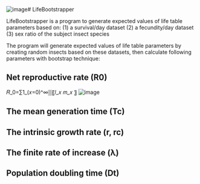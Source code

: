 ![image](https://github.com/TermCIC/LifeBootstrapper/assets/32321661/ba0c2089-0388-4cf4-98bf-5df133a38dc2)# LifeBootstrapper

LifeBootstrapper is a program to generate expected values of life table parameters based on:
(1) a survival/day dataset
(2) a fecundity/day dataset
(3) sex ratio of the subject insect species

The program will generate expected values of life table parameters by creating random insects based on these datasets,
then calculate following parameters with bootstrap technique:

## Net reproductive rate (R0)
𝑅_0=∑1_(𝑥=0)^∞▒〖𝑙_𝑥 𝑚_𝑥 〗
![image](https://github.com/TermCIC/LifeBootstrapper/assets/32321661/0041a9e3-b4b0-4257-acde-3d5bf8276a9f)

## The mean generation time (Tc)
## The intrinsic growth rate (r, rc)
## The finite rate of increase (λ)
## Population doubling time (Dt)

